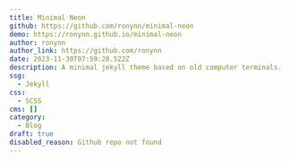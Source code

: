 ```yaml
---
title: Minimal Neon
github: https://github.com/ronynn/minimal-neon
demo: https://ronynn.github.io/minimal-neon
author: ronynn
author_link: https://github.com/ronynn
date: 2023-11-30T07:59:28.522Z
description: A minimal jekyll theme based on old computer terminals.
ssg:
  - Jekyll
css:
  - SCSS
cms: []
category:
  - Blog
draft: true
disabled_reason: Github repo not found
---
```

